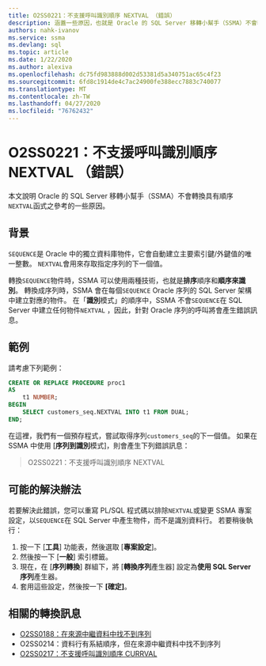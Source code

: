 ```yaml
---
title: O2SS0221：不支援呼叫識別順序 NEXTVAL （錯誤）
description: 涵蓋一些原因，也就是 Oracle 的 SQL Server 移轉小幫手（SSMA）不會轉換具有序列 NEXTVAL 函數的程式。
authors: nahk-ivanov
ms.service: ssma
ms.devlang: sql
ms.topic: article
ms.date: 1/22/2020
ms.author: alexiva
ms.openlocfilehash: dc75fd983888d002d53381d5a340751ac65c4f23
ms.sourcegitcommit: 6fd8c1914de4c7ac24900fe388ecc7883c740077
ms.translationtype: MT
ms.contentlocale: zh-TW
ms.lasthandoff: 04/27/2020
ms.locfileid: "76762432"
---
```

# <a name="o2ss0221-call-to-identity-sequence-nextval-not-supported-error"></a>O2SS0221：不支援呼叫識別順序 NEXTVAL （錯誤）

本文說明 Oracle 的 SQL Server 移轉小幫手（SSMA）不會轉換具有順序`NEXTVAL`函式之參考的一些原因。

## <a name="background"></a>背景

`SEQUENCE`是 Oracle 中的獨立資料庫物件，它會自動建立主要索引鍵/外鍵值的唯一整數。 `NEXTVAL`會用來存取指定序列的下一個值。

轉換`SEQUENCE`物件時，SSMA 可以使用兩種技術，也就是**排序**順序和**順序來識別**。 轉換成序列時，SSMA 會在每個`SEQUENCE` Oracle 序列的 SQL Server 架構中建立對應的物件。 在「**識別**模式」的順序中，SSMA 不會`SEQUENCE`在 SQL Server 中建立任何物件`NEXTVAL` ，因此，針對 Oracle 序列的呼叫將會產生錯誤訊息。

## <a name="example"></a>範例

請考慮下列範例：

```sql
CREATE OR REPLACE PROCEDURE proc1
AS
    t1 NUMBER;
BEGIN
    SELECT customers_seq.NEXTVAL INTO t1 FROM DUAL;
END;
```

在這裡，我們有一個預存程式，嘗試取得序列`customers_seq`的下一個值。 如果在 SSMA 中使用 [**序列到識別**模式]，則會產生下列錯誤訊息：

> O2SS0221：不支援呼叫識別順序 NEXTVAL

## <a name="possible-remedies"></a>可能的解決辦法

若要解決此錯誤，您可以重寫 PL/SQL 程式碼以排除`NEXTVAL`或變更 SSMA 專案設定，以`SEQUENCE`在 SQL Server 中產生物件，而不是識別資料行。 若要稍後執行：

1. 按一下 [**工具**] 功能表，然後選取 [**專案設定**]。
2. 然後按一下 [**一般**] 索引標籤。
3. 現在，在 [**序列轉換**] 群組下，將 [**轉換序列**產生器] 設定為**使用 SQL Server 序列**產生器。
4. 套用這些設定，然後按一下 **[確定]**。

## <a name="related-conversion-messages"></a>相關的轉換訊息

* [O2SS0188：在來源中繼資料中找不到序列](o2ss0188.md)
* O2SS0214：資料行有系結順序，但在來源中繼資料中找不到序列
* [O2SS0217：不支援呼叫識別順序 CURRVAL](o2ss0217.md)
